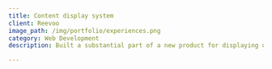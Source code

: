 ```yaml
---
title: Content display system
client: Reevoo
image_path: /img/portfolio/experiences.png
category: Web Development
description: Built a substantial part of a new product for displaying user generated content on clients' websites. After working on the user interface, I built a more flexible backend system. This allowed us meet increasing demand from new clients by automating the import of their data.

---
```

